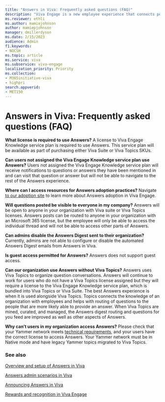 ```yaml
---
title: "Answers in Viva: Frequently asked questions (FAQ)"
description: "Viva Engage is a new employee experience that connects people across the company—wherever and whenever they work—so that everyone is included and engaged."
ms.reviewer: ethli
ms.author: mamiejohnson
author: mamiepjohnson
manager: dmillerdyson
ms.date: 2/15/2023
audience: Admin
f1.keywords:
- NOCSH
ms.topic: article
ms.service: viva
ms.subservice: viva-engage
localization_priority: Priority
ms.collection:  
- M365initiative-viva
- highpri
search.appverid:
- MET150
---
```


# Answers in Viva: Frequently asked questions (FAQ)

**What license is required to use Answers?**
A license to Viva Engage Knowledge service plan is required to use Answers. This service plan will be available as part of purchasing either Viva Suite or Viva Topics SKUs.

**Can users not assigned the Viva Engage Knowledge service plan use Answers?**
Users not assigned the Viva Engage Knowledge service plan will receive notifications to questions or answers they have been mentioned in and can visit that question or answer but will not be able to navigate to the rest of the Answers experience.

**Where can I access resources for Answers adoption practices?**
Navigate [to our adoption site](https://adoption.microsoft.com/viva/engage/) to learn more about Answers adoption in Viva Engage.

**Will questions posted be visible to everyone in my company?**
Answers will be open to anyone in your organization with Viva suite or Viva Topics licenses. Answers posts can be routed to anyone in your organization with an Microsoft 365 license, but the employee will only be able to access the individual thread and will not be able to access other parts of Answers.

**Can admins disable the Answers Digest sent to their organization?**
Currently, admins are not able to configure or disable the automated Answers Digest emails from Answers in Viva.

**Is guest access permitted for Answers?**
Answers does not support guest access.

**Can our organization use Answers without Viva Topics?**
Answers uses Viva Topics to organize question conversations. Answers will continue to work for users who do not have a Viva Topics license assigned but they will require a license to the Viva Engage Knowledge service plan, which is bundled into Viva Topics or Viva Suite. The best Answers experience is when it is used alongside Viva Topics. Topics connects the knowledge of an organization with employees and helps with routing of questions to the people that are more likely able to provide an answer. When Viva Topics are mined, curated, and managed, the Answers digest routing and questions for you feed are improved as well as other aspects of Answers.

**Why can’t users in my organization access Answers?**
Please check that your Yammer network meets [technical requirements](/viva/engage/eac-answers-overview-setup), and your users have the correct license to access Answers. Your Yammer network must be in Native mode and have legacy Yammer topics migrated to Viva Topics.

### See also

[Overview and setup of Answers in Viva](/Viva/engage/eac-answers-overview-setup)

[Answers admin scenarios in Viva](/Viva/engage/eac-answers-admin-scenarios)

[Announcing Answers in Viva](https://techcommunity.microsoft.com/t5/microsoft-viva-blog/announcing-answers-in-microsoft-viva/ba-p/3634288)

[Rewards and recognition in Viva Engage](/Viva/engage/badges)
